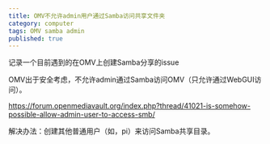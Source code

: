```yaml
---
title: OMV不允许admin用户通过Samba访问共享文件夹
category: computer
tags: OMV samba admin
published: true
---
```

记录一个目前遇到的在OMV上创建Samba分享的issue

OMV出于安全考虑，不允许admin通过Samba访问OMV（只允许通过WebGUI访问）。

https://forum.openmediavault.org/index.php?thread/41021-is-somehow-possible-allow-admin-user-to-access-smb/

解决办法：创建其他普通用户（如，pi）来访问Samba共享目录。


